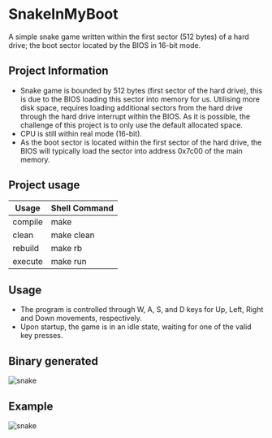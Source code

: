 # SnakeInMyBoot
A simple snake game written within the first sector (512 bytes) of a hard drive; the boot sector located by the BIOS in 16-bit mode.

## Project Information
- Snake game is bounded by 512 bytes (first sector of the hard drive), this is due to the BIOS loading this sector into memory for us. Utilising more disk space, requires loading additional sectors from the hard drive through the hard drive interrupt within the BIOS. As it is possible, the challenge of this project is to only use the default allocated space.
- CPU is still within real mode (16-bit).
- As the boot sector is located within the first sector of the hard drive, the BIOS will typically load the sector into address 0x7c00 of the main memory.

## Project usage
|  Usage  | Shell Command |
| ------- | ------------- |
| compile | make          |
| clean   | make clean    |
| rebuild | make rb       |
| execute | make run      |

## Usage
- The program is controlled through W, A, S, and D keys for Up, Left, Right and Down movements, respectively.
- Upon startup, the game is in an idle state, waiting for one of the valid key presses.

## Binary generated
![snake](https://github.com/user-attachments/assets/b4dd2bd8-e608-4951-8f51-431e5a963e8d)

## Example 
![snake](https://github.com/user-attachments/assets/3baf47b1-5077-4c0f-949d-3340320e1db9)
